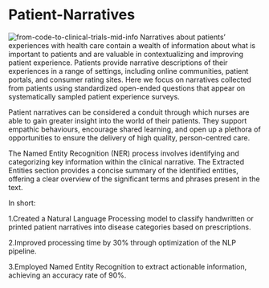 # Patient-Narratives
![from-code-to-clinical-trials-mid-info](https://github.com/user-attachments/assets/dc2319f7-8297-4933-afb5-90fddcb279df)
Narratives about patients’ experiences with health care contain a wealth of information
about what is important to patients and are valuable in contextualizing and improving patient
experience. Patients provide narrative descriptions of their experiences in a range of settings,
including online communities, patient portals, and consumer rating sites. Here we focus on
narratives collected from patients using standardized open-ended questions that appear on
systematically sampled patient experience surveys.

Patient narratives can be considered a conduit through which nurses are able to gain greater insight into the world of their patients. They support empathic behaviours, encourage shared learning,  and open up a plethora of opportunities to ensure the delivery of high quality, person-centred care.

The Named Entity Recognition (NER) process involves identifying and categorizing key information within the clinical narrative. The Extracted Entities section provides a concise summary of the identified entities, offering a clear overview of the significant terms and phrases present in the text.

In short:

  1.Created a Natural Language Processing model to classify handwritten or printed patient narratives into disease categories based on prescriptions.
  
  2.Improved processing time by 30% through optimization of the NLP pipeline.
 
  3.Employed Named Entity Recognition to extract actionable information, achieving an accuracy rate of 90%.
